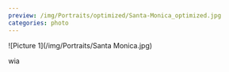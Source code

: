 ```yaml
---
preview: /img/Portraits/optimized/Santa-Monica_optimized.jpg
categories: photo
---
```


![Picture 1](/img/Portraits/Santa Monica.jpg)

wia
